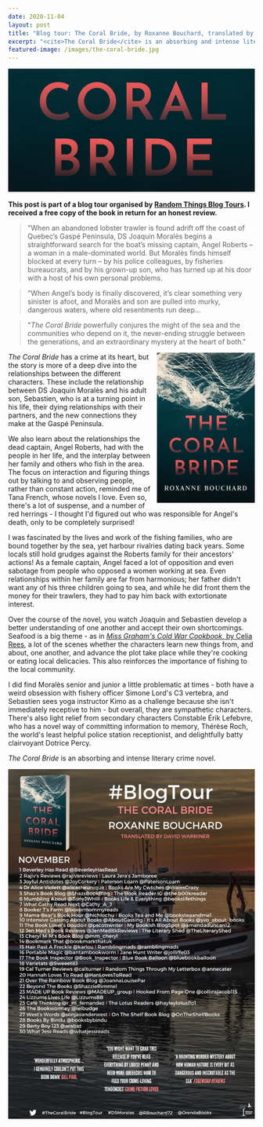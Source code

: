 ```yaml
---
date: 2020-11-04
layout: post
title: "Blog tour: The Coral Bride, by Roxanne Bouchard, translated by David Warriner"
excerpt: "<cite>The Coral Bride</cite> is an absorbing and intense literary crime novel."
featured-image: /images/the-coral-bride.jpg
---
```


![The Coral Bride](/images/the-coral-bride.jpg)

**This post is part of a blog tour organised by [Random Things Blog Tours](http://randomthingsthroughmyletterbox.blogspot.com/p/services-to-publishers-authors-blog.html). I received a free copy of the book in return for an honest review.**

> "When an abandoned lobster trawler is found adrift off the coast of Quebec’s Gaspé Peninsula, DS Joaquin Moralès begins a straightforward search for the boat’s missing captain, Angel Roberts – a woman in a male-dominated world. But Moralès finds himself blocked at every turn – by his police colleagues, by fisheries bureaucrats, and by his grown-up son, who has turned up at his door with a host of his own personal problems.

> "When Angel’s body is finally discovered, it’s clear something very sinister is afoot, and Moralès and son are pulled into murky, dangerous waters, where old resentments run deep...

> "<cite>The Coral Bride</cite> powerfully conjures the might of the sea and the communities who depend on it, the never-ending struggle between the generations, and an extraordinary mystery at the heart of both."

<img src="/images/the-coral-bride-200.jpg" alt="The Coral Bride" style="float: right; margin-bottom: 10px; margin-left: 10px;">

<cite>The Coral Bride</cite> has a crime at its heart, but the story is more of a deep dive into the relationships between the different characters. These include the relationship between DS Joaquin Moralès and his adult son, Sebastien, who is at a turning point in his life, their dying relationships with their partners, and the new connections they make at the Gaspé Peninsula.

We also learn about the relationships the dead captain, Angel Roberts, had with the people in her life, and the interplay between her family and others who fish in the area. The focus on interaction and figuring things out by talking to and observing people, rather than constant action, reminded me of Tana French, whose novels I love. Even so, there's a lot of suspense, and a number of red herrings - I thought I'd figured out who was responsible for Angel's death, only to be completely surprised!

I was fascinated by the lives and work of the fishing families, who are bound together by the sea, yet harbour rivalries dating back years. Some locals still hold grudges against the Roberts family for their ancestors' actions! As a female captain, Angel faced a lot of opposition and even sabotage from people who opposed a women working at sea. Even relationships within her family are far from harmonious; her father didn't want any of his three children going to sea, and while he did front them the money for their trawlers, they had to pay him back with extortionate interest.

Over the course of the novel, you watch Joaquin and Sebastien develop a better understanding of one another and accept their own shortcomings. Seafood is a big theme - as in [<cite>Miss Graham's Cold War Cookbook</cite>, by Celia Rees](/blog-tour-miss-grahams-cold-war-cookbook/), a lot of the scenes whether the characters learn new things from, and about, one another, and advance the plot take place while they're cooking or eating local delicacies. This also reinforces the importance of fishing to the local community.

I did find Moralès senior and junior a little problematic at times - both have a weird obsession with fishery officer Simone Lord's C3 vertebra, and Sebastien sees yoga instructor Kimo as a challenge because she isn't immediately receptive to him - but overall, they are sympathetic characters. There's also light relief from secondary characters Constable Érik Lefebvre, who has a novel way of committing information to memory, Thérèse Roch, the world's least helpful police station receptionist, and delightfully batty clairvoyant Dotrice Percy.

<cite>The Coral Bride</cite> is an absorbing and intense literary crime novel.

![The Coral Bride tour banner](/images/the-coral-bride-banner.jpg)

